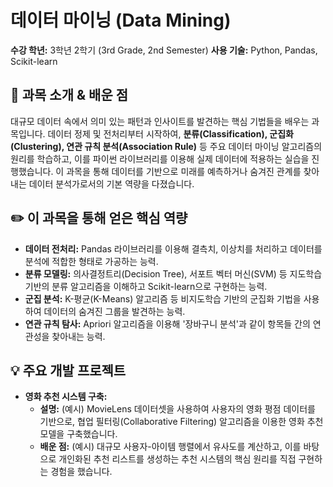 # 데이터 마이닝 (Data Mining)

**수강 학년:** 3학년 2학기 (3rd Grade, 2nd Semester)
**사용 기술:** Python, Pandas, Scikit-learn

## 📖 과목 소개 & 배운 점

대규모 데이터 속에서 의미 있는 패턴과 인사이트를 발견하는 핵심 기법들을 배우는 과목입니다. 데이터 정제 및 전처리부터 시작하여, **분류(Classification), 군집화(Clustering), 연관 규칙 분석(Association Rule)** 등 주요 데이터 마이닝 알고리즘의 원리를 학습하고, 이를 파이썬 라이브러리를 이용해 실제 데이터에 적용하는 실습을 진행했습니다. 이 과목을 통해 데이터를 기반으로 미래를 예측하거나 숨겨진 관계를 찾아내는 데이터 분석가로서의 기본 역량을 다졌습니다.

## ✏️ 이 과목을 통해 얻은 핵심 역량

-   **데이터 전처리:** Pandas 라이브러리를 이용해 결측치, 이상치를 처리하고 데이터를 분석에 적합한 형태로 가공하는 능력.
-   **분류 모델링:** 의사결정트리(Decision Tree), 서포트 벡터 머신(SVM) 등 지도학습 기반의 분류 알고리즘을 이해하고 Scikit-learn으로 구현하는 능력.
-   **군집 분석:** K-평균(K-Means) 알고리즘 등 비지도학습 기반의 군집화 기법을 사용하여 데이터의 숨겨진 그룹을 발견하는 능력.
-   **연관 규칙 탐사:** Apriori 알고리즘을 이용해 '장바구니 분석'과 같이 항목들 간의 연관성을 찾아내는 능력.

## 💡 주요 개발 프로젝트

-   **영화 추천 시스템 구축:**
    -   **설명:** (예시) MovieLens 데이터셋을 사용하여 사용자의 영화 평점 데이터를 기반으로, 협업 필터링(Collaborative Filtering) 알고리즘을 이용한 영화 추천 모델을 구축했습니다.
    -   **배운 점:** (예시) 대규모 사용자-아이템 행렬에서 유사도를 계산하고, 이를 바탕으로 개인화된 추천 리스트를 생성하는 추천 시스템의 핵심 원리를 직접 구현하는 경험을 했습니다.